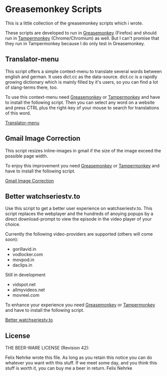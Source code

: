 Greasemonkey Scripts
====================

This is a little collection of the greasemonkey scripts which i wrote.

These scripts are developed to run in [Greasemonkey](https://addons.mozilla.org/en-us/firefox/addon/greasemonkey/) (Firefox) and should run in [Tampermonkey](https://chrome.google.com/webstore/detail/tampermonkey/dhdgffkkebhmkfjojejmpbldmpobfkfo?hl=en) (Chrome/Chromium) as well.
But I can't promise that they run in Tampermonkey because I do only test in Greasemonkey.

Translator-menu
---------------
This script offers a simple context-menu to translate several words between
english and german. It uses dict.cc as the data-source. dict.cc is a rapidly
growing dictionary which is mainly filled by it's users, so you can find a lot
of slang-terms there, too.

To use this context-menu need
[Greasemonkey](https://addons.mozilla.org/en-us/firefox/addon/greasemonkey/ "Firefox") or [Tampermonkey](https://chrome.google.com/webstore/detail/tampermonkey/dhdgffkkebhmkfjojejmpbldmpobfkfo?hl=en "Chrome")
and  have to install the following script. Then you can select any word on a
website and press CTRL plus the right-key of your mouse to search for
translations of this word.

[Translator-menu](https://raw.githubusercontent.com/nemoinho/greasemonkey-scripts/master/src/translation-menu.user.js)

Gmail Image Correction
----------------------
This script resizes inline-images in gmail if the size of the image exceed the
possible page width.

To enjoy this improvement you need
[Greasemonkey](https://addons.mozilla.org/en-us/firefox/addon/greasemonkey/ "Firefox") or [Tampermonkey](https://chrome.google.com/webstore/detail/tampermonkey/dhdgffkkebhmkfjojejmpbldmpobfkfo?hl=en "Chrome")
and have to install the following script.

[Gmail Image Correction](https://raw.githubusercontent.com/nemoinho/greasemonkey-scripts/master/src/gmail-image-correction.user.js)

Better watchseriestv.to
-----------------------------
Use this script to get a better user experience on watchseriestv.to. This
script replaces the webplayer and the hundreds of anoying popups by a direct
download-prompt to view the episode in the video player of your choice.

Currently the following video-providers are supported (others will come soon):
- gorillavid.in
- vodlocker.com
- movpod.in
- daclips.in

Still in development
- vidspot.net
- allmyvideos.net
- movreel.com

To enhance your experience you need
[Greasemonkey](https://addons.mozilla.org/en-us/firefox/addon/greasemonkey/ "Firefox") or [Tampermonkey](https://chrome.google.com/webstore/detail/tampermonkey/dhdgffkkebhmkfjojejmpbldmpobfkfo?hl=en "Chrome")
and have to install the following script.

[Better watchseriestv.to](https://raw.githubusercontent.com/nemoinho/greasemonkey-scripts/master/src/watchseriestv.to.user.js)

License
-------
THE BEER-WARE LICENSE (Revision 42):

Felix Nehrke wrote this file. As long as you retain this notice you can do
whatever you want with this stuff. If we meet some day, and you think this
stuff is worth it, you can buy me a beer in return. Felix Nehrke
